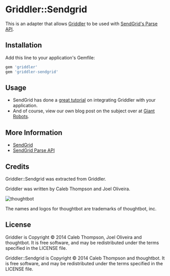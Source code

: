 Griddler::Sendgrid
==================

This is an adapter that allows [Griddler](https://github.com/thoughtbot/griddler) to be used with
[SendGrid's Parse API].

[SendGrid's Parse API]: http://sendgrid.com/docs/API_Reference/Webhooks/parse.html

Installation
------------

Add this line to your application's Gemfile:

```ruby
gem 'griddler'
gem 'griddler-sendgrid'
```

Usage
-----

* SendGrid has done a [great
  tutorial](http://blog.sendgrid.com/receiving-email-in-your-rails-app-with-griddler/)
  on integrating Griddler with your application.
* And of course, view our own blog post on the subject over at [Giant
  Robots](http://robots.thoughtbot.com/handle-incoming-email-with-griddler).

More Information
----------------

* [SendGrid](http://www.sendgrid.com)
* [SendGrid Parse API](http://www.sendgrid.com/docs/API_Reference/Webhooks/parse.html)

Credits
-------

Griddler::Sendgrid was extracted from Griddler.

Griddler was written by Caleb Thompson and Joel Oliveira.

![thoughtbot](http://thoughtbot.com/images/tm/logo.png)

The names and logos for thoughtbot are trademarks of thoughtbot, inc.

License
-------

Griddler is Copyright © 2014 Caleb Thompson, Joel Oliveira and thoughtbot. It is
free software, and may be redistributed under the terms specified in the LICENSE
file.

Griddler::Sendgrid is Copyright © 2014 Caleb Thompson and thoughtbot. It is free
software, and may be redistributed under the terms specified in the LICENSE
file.
